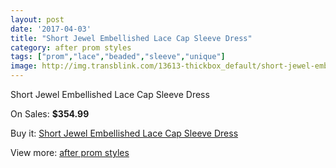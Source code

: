 ```yaml
---
layout: post
date: '2017-04-03'
title: "Short Jewel Embellished Lace Cap Sleeve Dress"
category: after prom styles
tags: ["prom","lace","beaded","sleeve","unique"]
image: http://img.transblink.com/13613-thickbox_default/short-jewel-embellished-lace-cap-sleeve-dress.jpg
---
```

Short Jewel Embellished Lace Cap Sleeve Dress

On Sales: **$354.99**
<a href="https://www.transblink.com/en/after-prom-styles/4364-short-jewel-embellished-lace-cap-sleeve-dress.html"><amp-img layout="responsive" width="600" height="600" src="//img.transblink.com/13613-thickbox_default/short-jewel-embellished-lace-cap-sleeve-dress.jpg" alt="Short Jewel Embellished Lace Cap Sleeve Dress 0" /></a>
<a href="https://www.transblink.com/en/after-prom-styles/4364-short-jewel-embellished-lace-cap-sleeve-dress.html"><amp-img layout="responsive" width="600" height="600" src="//img.transblink.com/13615-thickbox_default/short-jewel-embellished-lace-cap-sleeve-dress.jpg" alt="Short Jewel Embellished Lace Cap Sleeve Dress 1" /></a>
<a href="https://www.transblink.com/en/after-prom-styles/4364-short-jewel-embellished-lace-cap-sleeve-dress.html"><amp-img layout="responsive" width="600" height="600" src="//img.transblink.com/13614-thickbox_default/short-jewel-embellished-lace-cap-sleeve-dress.jpg" alt="Short Jewel Embellished Lace Cap Sleeve Dress 2" /></a>

Buy it: [Short Jewel Embellished Lace Cap Sleeve Dress](https://www.transblink.com/en/after-prom-styles/4364-short-jewel-embellished-lace-cap-sleeve-dress.html "Short Jewel Embellished Lace Cap Sleeve Dress")

View more: [after prom styles](https://www.transblink.com/en/55-after-prom-styles "after prom styles")